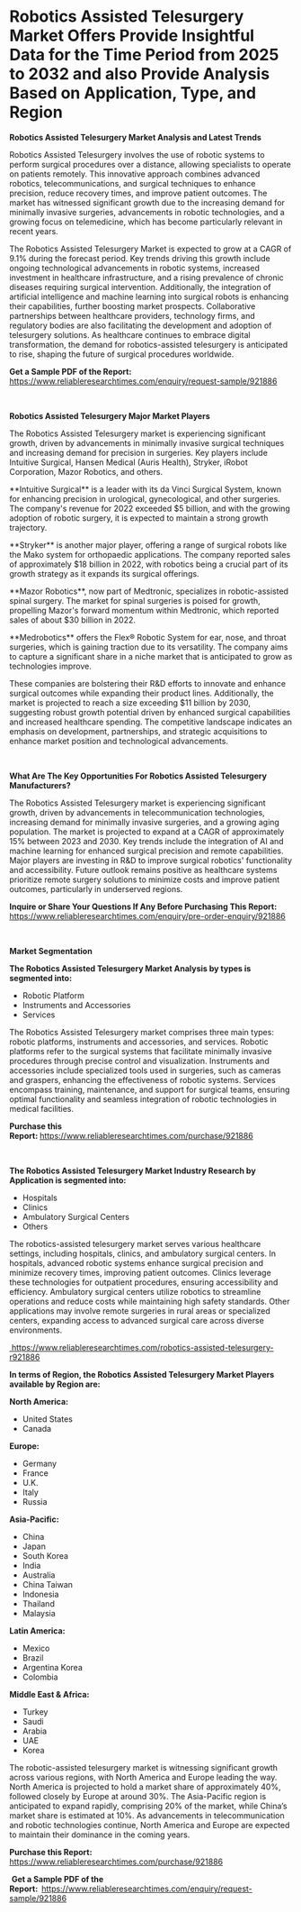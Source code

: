 <p><h1>Robotics Assisted Telesurgery Market Offers Provide Insightful Data for the Time Period from 2025 to 2032 and also Provide Analysis Based on Application, Type, and Region</h1></p><p><strong>Robotics Assisted Telesurgery Market Analysis and Latest Trends</strong></p>
<p><p>Robotics Assisted Telesurgery involves the use of robotic systems to perform surgical procedures over a distance, allowing specialists to operate on patients remotely. This innovative approach combines advanced robotics, telecommunications, and surgical techniques to enhance precision, reduce recovery times, and improve patient outcomes. The market has witnessed significant growth due to the increasing demand for minimally invasive surgeries, advancements in robotic technologies, and a growing focus on telemedicine, which has become particularly relevant in recent years.</p><p>The Robotics Assisted Telesurgery Market is expected to grow at a CAGR of 9.1% during the forecast period. Key trends driving this growth include ongoing technological advancements in robotic systems, increased investment in healthcare infrastructure, and a rising prevalence of chronic diseases requiring surgical intervention. Additionally, the integration of artificial intelligence and machine learning into surgical robots is enhancing their capabilities, further boosting market prospects. Collaborative partnerships between healthcare providers, technology firms, and regulatory bodies are also facilitating the development and adoption of telesurgery solutions. As healthcare continues to embrace digital transformation, the demand for robotics-assisted telesurgery is anticipated to rise, shaping the future of surgical procedures worldwide.</p></p>
<p><strong>Get a Sample PDF of the Report:&nbsp;</strong> <a href="https://www.reliableresearchtimes.com/enquiry/request-sample/921886?utm_campaign=2263&utm_medium=2&utm_source=Github&utm_content=ia&utm_term=18042025&utm_id=robotics-assisted-telesurgery">https://www.reliableresearchtimes.com/enquiry/request-sample/921886</a></p>
<p>&nbsp;</p>
<p><strong>Robotics Assisted Telesurgery Major Market Players</strong></p>
<p><p>The Robotics Assisted Telesurgery market is experiencing significant growth, driven by advancements in minimally invasive surgical techniques and increasing demand for precision in surgeries. Key players include Intuitive Surgical, Hansen Medical (Auris Health), Stryker, iRobot Corporation, Mazor Robotics, and others.</p><p>**Intuitive Surgical** is a leader with its da Vinci Surgical System, known for enhancing precision in urological, gynecological, and other surgeries. The company's revenue for 2022 exceeded $5 billion, and with the growing adoption of robotic surgery, it is expected to maintain a strong growth trajectory.</p><p>**Stryker** is another major player, offering a range of surgical robots like the Mako system for orthopaedic applications. The company reported sales of approximately $18 billion in 2022, with robotics being a crucial part of its growth strategy as it expands its surgical offerings.</p><p>**Mazor Robotics**, now part of Medtronic, specializes in robotic-assisted spinal surgery. The market for spinal surgeries is poised for growth, propelling Mazor's forward momentum within Medtronic, which reported sales of about $30 billion in 2022.</p><p>**Medrobotics** offers the Flex® Robotic System for ear, nose, and throat surgeries, which is gaining traction due to its versatility. The company aims to capture a significant share in a niche market that is anticipated to grow as technologies improve.</p><p>These companies are bolstering their R&D efforts to innovate and enhance surgical outcomes while expanding their product lines. Additionally, the market is projected to reach a size exceeding $11 billion by 2030, suggesting robust growth potential driven by enhanced surgical capabilities and increased healthcare spending. The competitive landscape indicates an emphasis on development, partnerships, and strategic acquisitions to enhance market position and technological advancements.</p></p>
<p>&nbsp;</p>
<p><strong>What Are The Key Opportunities For Robotics Assisted Telesurgery Manufacturers?</strong></p>
<p><p>The Robotics Assisted Telesurgery market is experiencing significant growth, driven by advancements in telecommunication technologies, increasing demand for minimally invasive surgeries, and a growing aging population. The market is projected to expand at a CAGR of approximately 15% between 2023 and 2030. Key trends include the integration of AI and machine learning for enhanced surgical precision and remote capabilities. Major players are investing in R&D to improve surgical robotics' functionality and accessibility. Future outlook remains positive as healthcare systems prioritize remote surgery solutions to minimize costs and improve patient outcomes, particularly in underserved regions.</p></p>
<p><strong>Inquire or Share Your Questions If Any Before Purchasing This Report:</strong> <a href="https://www.reliableresearchtimes.com/enquiry/pre-order-enquiry/921886?utm_campaign=2263&utm_medium=2&utm_source=Github&utm_content=ia&utm_term=18042025&utm_id=robotics-assisted-telesurgery">https://www.reliableresearchtimes.com/enquiry/pre-order-enquiry/921886</a></p>
<p>&nbsp;</p>
<p><strong>Market Segmentation</strong></p>
<p><strong>The Robotics Assisted Telesurgery Market Analysis by types is segmented into:</strong></p>
<p><ul><li>Robotic Platform</li><li>Instruments and Accessories</li><li>Services</li></ul></p>
<p><p>The Robotics Assisted Telesurgery market comprises three main types: robotic platforms, instruments and accessories, and services. Robotic platforms refer to the surgical systems that facilitate minimally invasive procedures through precise control and visualization. Instruments and accessories include specialized tools used in surgeries, such as cameras and graspers, enhancing the effectiveness of robotic systems. Services encompass training, maintenance, and support for surgical teams, ensuring optimal functionality and seamless integration of robotic technologies in medical facilities.</p></p>
<p><strong>Purchase this Report:&nbsp;</strong><a href="https://www.reliableresearchtimes.com/purchase/921886?utm_campaign=2263&utm_medium=2&utm_source=Github&utm_content=ia&utm_term=18042025&utm_id=robotics-assisted-telesurgery">https://www.reliableresearchtimes.com/purchase/921886</a></p>
<p>&nbsp;</p>
<p><strong>The Robotics Assisted Telesurgery Market Industry Research by Application is segmented into:</strong></p>
<p><ul><li>Hospitals</li><li>Clinics</li><li>Ambulatory Surgical Centers</li><li>Others</li></ul></p>
<p><p>The robotics-assisted telesurgery market serves various healthcare settings, including hospitals, clinics, and ambulatory surgical centers. In hospitals, advanced robotic systems enhance surgical precision and minimize recovery times, improving patient outcomes. Clinics leverage these technologies for outpatient procedures, ensuring accessibility and efficiency. Ambulatory surgical centers utilize robotics to streamline operations and reduce costs while maintaining high safety standards. Other applications may involve remote surgeries in rural areas or specialized centers, expanding access to advanced surgical care across diverse environments.</p></p>
<p><a href="https://www.reliableresearchtimes.com/robotics-assisted-telesurgery-r921886?utm_campaign=2263&utm_medium=2&utm_source=Github&utm_content=ia&utm_term=18042025&utm_id=robotics-assisted-telesurgery">&nbsp;https://www.reliableresearchtimes.com/robotics-assisted-telesurgery-r921886</a></p>
<p><strong>In terms of Region, the Robotics Assisted Telesurgery Market Players available by Region are:</strong></p>
<p>
    <p> <strong> North America: </strong>
        <ul>
            <li>United States</li>
            <li>Canada</li>
        </ul>
        </p> 
    <p> <strong> Europe: </strong>
        <ul>
            <li>Germany</li>
            <li>France</li>
            <li>U.K.</li>
            <li>Italy</li>
            <li>Russia</li>
        </ul>
        </p> 
    <p> <strong> Asia-Pacific: </strong>
        <ul>
            <li>China</li>
            <li>Japan</li>
            <li>South Korea</li>
            <li>India</li>
            <li>Australia</li>
            <li>China Taiwan</li>
            <li>Indonesia</li>
            <li>Thailand</li>
            <li>Malaysia</li>
        </ul>
        </p> 
    <p> <strong> Latin America: </strong>
        <ul>
            <li>Mexico</li>
            <li>Brazil</li>
            <li>Argentina Korea</li>
            <li>Colombia</li>
        </ul>
        </p> 
    <p> <strong> Middle East & Africa: </strong>
        <ul>
            <li>Turkey</li>
            <li>Saudi</li>
            <li>Arabia</li>
            <li>UAE</li>
            <li>Korea</li>
        </ul>
    </p>
    </p>
<p><p>The robotic-assisted telesurgery market is witnessing significant growth across various regions, with North America and Europe leading the way. North America is projected to hold a market share of approximately 40%, followed closely by Europe at around 30%. The Asia-Pacific region is anticipated to expand rapidly, comprising 20% of the market, while China’s market share is estimated at 10%. As advancements in telecommunication and robotic technologies continue, North America and Europe are expected to maintain their dominance in the coming years.</p></p>
<p><strong>Purchase this Report: </strong><a href="https://www.reliableresearchtimes.com/purchase/921886?utm_campaign=2263&utm_medium=2&utm_source=Github&utm_content=ia&utm_term=18042025&utm_id=robotics-assisted-telesurgery">https://www.reliableresearchtimes.com/purchase/921886</a></p>
<p>&nbsp;<strong>Get a Sample PDF of the Report:&nbsp;&nbsp;</strong><a href="https://www.reliableresearchtimes.com/enquiry/request-sample/921886?utm_campaign=2263&utm_medium=2&utm_source=Github&utm_content=ia&utm_term=18042025&utm_id=robotics-assisted-telesurgery">https://www.reliableresearchtimes.com/enquiry/request-sample/921886</a></p>
<p><strong></strong></p>
<p><p></p><p></p><p></p></p>